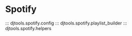 # Spotify

::: djtools.spotify.config
::: djtools.spotify.playlist_builder
::: djtools.spotify.helpers
